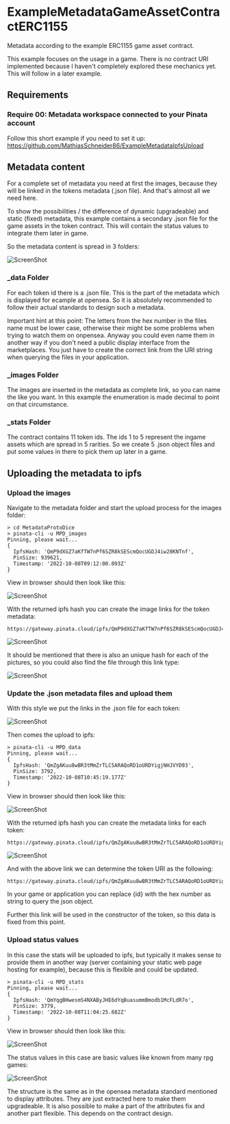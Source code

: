 # ExampleMetadataGameAssetContractERC1155
Metadata according to the example ERC1155 game asset contract. 

This example focuses on the usage in a game. There is no contract URI implemented because I haven't completely explored these mechanics yet. This will follow in a later example.

## Requirements
### Require 00: Metadata workspace connected to your Pinata account

Follow this short example if you need to set it up: https://github.com/MathiasSchneider86/ExampleMetadataIpfsUpload

## Metadata content

For a complete set of metadata you need at first the images, because they will be linked in the tokens metadata (.json file). And that's almost all we need here.

To show the possibilities / the difference of dynamic (upgradeable) and static (fixed) metadata, this example contains a secondary .json file for the game assets in the token contract. This will contain the status values to integrate them later in game. 

So the metadata content is spread in 3 folders:

![ScreenShot](/img/MPD_Structure.PNG)

### _data Folder
For each token id there is a .json file. This is the part of the metadata which is displayed for ecample at opensea. So it is absolutely recommended to follow their actual standards to design such a metadata. 

Important hint at this point: The letters from the hex number in the files name must be lower case, otherwise their might be some problems when trying to watch them on onpensea. Anyway you could even name them in another way if you don't need a public display interface from the marketplaces. You just have to create the correct link from the URI string when querying the files in your application.

### _images Folder
The images are inserted in the metadata as complete link, so you can name the like you want. In this example the enumeration is made decimal to point on that circumstance.

### _stats Folder
The contract contains 11 token ids. The ids 1 to 5 represent the ingame assets which are spread in 5 rarities. So we create 5 .json object files and put some values in there to pick them up later in a game. 

## Uploading the metadata to ipfs
### Upload the images

Navigate to the metadata folder and start the upload process for the images folder:

```
> cd MetadataProtoDice
> pinata-cli -u MPD_images 
Pinning, please wait...
{
  IpfsHash: 'QmP9dXGZ7aKfTW7nPf6SZR8kSEScmQocUGDJ4iw28KNTnf',
  PinSize: 939621,
  Timestamp: '2022-10-08T09:12:00.093Z'
}
```

View in browser should then look like this:

![ScreenShot](/img/ipfs_folder_MPD_images.PNG)

With the returned ipfs hash you can create the image links for the token metadata:

```
https://gateway.pinata.cloud/ipfs/QmP9dXGZ7aKfTW7nPf6SZR8kSEScmQocUGDJ4iw28KNTnf/02_dice_rare.PNG
```

![ScreenShot](/img/ipfs_file_folder_hash_MPD_images.PNG)

It should be mentioned that there is also an unique hash for each of the pictures, so you could also find the file through this link type:

![ScreenShot](/img/ipfs_file_own_hash_MPD_images.PNG)

### Update the .json metadata files and upload them

With this style we put the links in the .json file for each token:

![ScreenShot](/img/metadata_ipfs_link_MPD_images.PNG)

Then comes the upload to ipfs:

```
> pinata-cli -u MPD_data 
Pinning, please wait...
{
  IpfsHash: 'QmZgAKuu8wBR3tMmZrTLC5ARAQoRD1oURDYigjNHJVYD93',
  PinSize: 3792,
  Timestamp: '2022-10-08T10:45:19.177Z'
}
```

View in browser should then look like this:

![ScreenShot](/img/ipfs_folder_MPD_data.PNG)

With the returned ipfs hash you can create the metadata links for each token:

```
https://gateway.pinata.cloud/ipfs/QmZgAKuu8wBR3tMmZrTLC5ARAQoRD1oURDYigjNHJVYD93/0000000000000000000000000000000000000000000000000000000000000002.json
```
![ScreenShot](/img/ipfs_file_MPD_data.PNG)

And with the above link we can determine the token URI as the following:

```
https://gateway.pinata.cloud/ipfs/QmZgAKuu8wBR3tMmZrTLC5ARAQoRD1oURDYigjNHJVYD93/{id}.json
```

In your game or application you can replace {id} with the hex number as string to query the json object.

Further this link will be used in the constructor of the token, so this data is fixed from this point.

### Upload status values

In this case the stats will be uploaded to ipfs, but typically it makes sense to provide them in another way (server containing your static web page hosting for example), because this is flexible and could be updated. 

```
> pinata-cli -u MPD_stats 
Pinning, please wait...
{
  IpfsHash: 'QmYqgBHwesmS4NXAByJHE6dYqBuasummBmodb1McFLdR7o',
  PinSize: 3779,
  Timestamp: '2022-10-08T11:04:25.682Z'
}
```

View in browser should then look like this:

![ScreenShot](/img/ipfs_folder_MPD_data.PNG)

The status values in this case are basic values like known from many rpg games:

![ScreenShot](/img/ipfs_file_MPD_stats.PNG)

The structure is the same as in the opensea metadata standard mentioned to display attributes. They are just extracted here to make them upgradeable. It is also possible to make a part of the attributes fix and another part flexible. This depends on the contract design.
